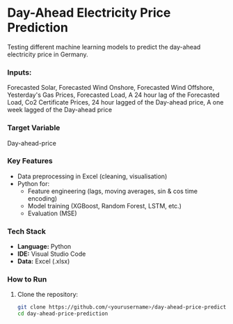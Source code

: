 # Day-Ahead Electricity Price Prediction

Testing different machine learning models to predict the day-ahead electricity price in Germany.



 ### Inputs:
Forecasted Solar, Forecasted Wind Onshore, Forecasted Wind Offshore, Yesterday's Gas Prices, Forecasted Load, A 24 hour lag of the Forecasted Load, Co2 Certificate Prices, 24 hour lagged of the Day-ahead price, A one week lagged of the Day-ahead price



### Target Variable
Day-ahead-price



### Key Features
- Data preprocessing in Excel (cleaning, visualisation)
- Python for:
  - Feature engineering (lags, moving averages, sin & cos time encoding)
  - Model training (XGBoost, Random Forest, LSTM, etc.)
  - Evaluation (MSE) 



### Tech Stack
- **Language:** Python  
- **IDE:** Visual Studio Code  
- **Data:** Excel (.xlsx)



 
###  How to Run
1. Clone the repository:
   ```bash
   git clone https://github.com/<yourusername>/day-ahead-price-prediction.git
   cd day-ahead-price-prediction
